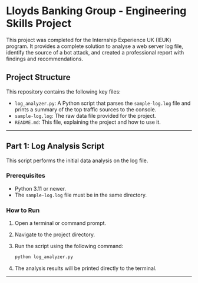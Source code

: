 # Lloyds Banking Group - Engineering Skills Project

This project was completed for the Internship Experience UK (IEUK) program. It provides a complete solution to analyse a web server log file, identify the source of a bot attack, and created a professional report with findings and recommendations.

## Project Structure

This repository contains the following key files:

*   `log_analyzer.py`: A Python script that parses the `sample-log.log` file and prints a summary of the top traffic sources to the console.
*   `sample-log.log`: The raw data file provided for the project.
*   `README.md`: This file, explaining the project and how to use it.

---

## Part 1: Log Analysis Script

This script performs the initial data analysis on the log file.

### Prerequisites

*   Python 3.11 or newer.
*   The `sample-log.log` file must be in the same directory.

### How to Run

1.  Open a terminal or command prompt.
2.  Navigate to the project directory.
3.  Run the script using the following command:

    ```bash
    python log_analyzer.py
    ```
4.  The analysis results will be printed directly to the terminal.

---
